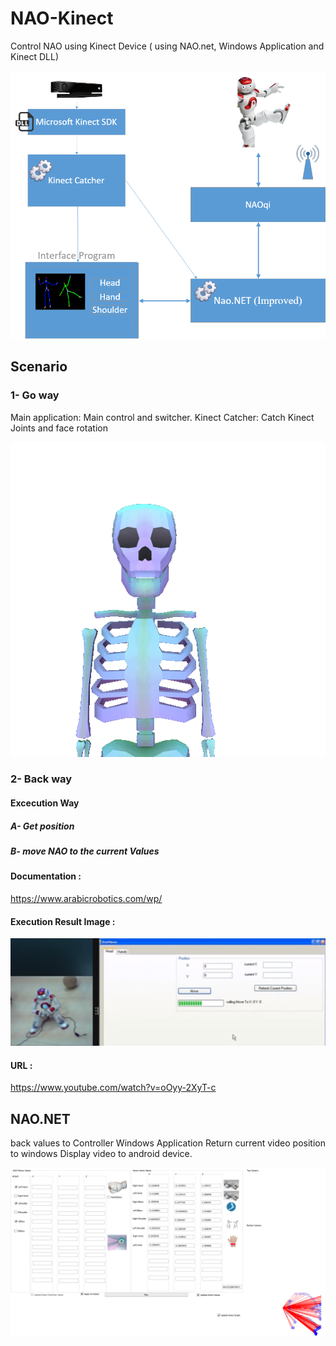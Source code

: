 # NAO-Kinect
Control NAO using Kinect Device ( using NAO.net, Windows Application and Kinect DLL)

![example output](https://github.com/ArabicRobotics/NAO-Kinect/blob/master/NAOKinectFlow.png?raw=true)


## Scenario 

### 1- Go way

Main application: Main control and switcher.
Kinect Catcher: Catch Kinect Joints and face rotation

![example output](https://github.com/ArabicRobotics/NAO-Kinect/blob/master/tumblr_o5aco3jmvd1qza1qzo1_540.gif?raw=true)


### 2- Back way
#### Excecution Way

##### A- Get position 
##### B- move NAO to the current Values

#### Documentation : 
https://www.arabicrobotics.com/wp/

#### Execution Result Image : 
![example output](https://github.com/ArabicRobotics/NAO-Kinect/blob/master/NAO.NETDemo.png?raw=true)


#### URL :

https://www.youtube.com/watch?v=oOyy-2XyT-c

## NAO.NET
back values to Controller Windows Application 
Return current video position to windows
Display video to android device.

![example output](https://github.com/ArabicRobotics/NAO-Kinect/blob/master/Kinect-Robot.png?raw=true)

